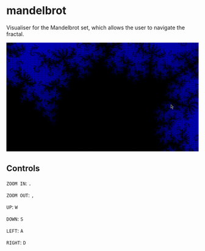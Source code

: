 # mandelbrot
Visualiser for the Mandelbrot set, which allows the user to navigate the fractal.

![Mandelbrot GIF](./mandelbrot.gif)

## Controls
`ZOOM IN`: `.`

`ZOOM OUT`: `,` 

`UP`: `W`

`DOWN`: `S`

`LEFT`: `A`

`RIGHT`: `D`
